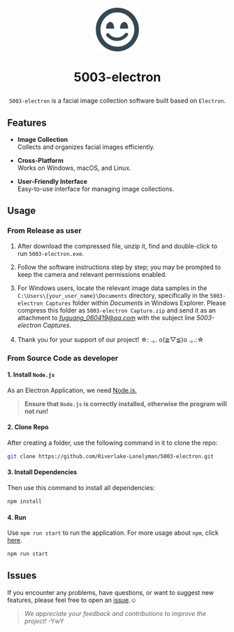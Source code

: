 <p align="center"><img alt="logo" src="./assets/smile_face.svg" title="Logo" width="100" /></p>

# <p align="center">5003-electron</p>
<p align="center">
<code>5003-electron</code> is a facial image collection software built based on <code>Electron</code>.</p>


## Features

- **Image Collection**  
    Collects and organizes facial images efficiently.

- **Cross-Platform**  
    Works on Windows, macOS, and Linux.

- **User-Friendly Interface**  
    Easy-to-use interface for managing image collections.

## Usage

### From Release as user

1. After download the compressed file, unzip it, find and double-click to run <code>5003-electron.exe</code>.

2. Follow the software instructions step by step; you may be prompted to keep the camera and relevant permissions enabled.

3. For Windows users, locate the relevant image data samples in the <code>C:\\Users\\{your_user_name}\\Documents</code> directory, specifically in the <code>5003-electron Captures</code> folder within *Documents* in Windows Explorer. Please compress this folder as <code>5003-electron Capture.zip</code> and send it as an attachment to *fuguang_060419@qq.com* with the subject line *5003-electron Captures*.

4. Thank you for your support of our project! ☆: .｡. o(≧▽≦)o .｡.:☆

### From Source Code as developer

#### 1. Install <code>Node.js</code>
As an Electron Application, we need <a href="https://www.electronjs.org/docs/latest/tutorial/quick-start">Node.js.
</a>
> **Ensure that <code>Node.js</code> is correctly installed, otherwise the program will not run!**

#### 2. Clone Repo
After creating a folder, use the following command in it to clone the repo:
```bash
git clone https://github.com/Riverlake-Lonelyman/5003-electron.git
```

#### 3. Install Dependencies
Then use this command to install all dependencies:
```bash
npm install
```

#### 4. Run
Use <code>npm run start</code> to run the application. For more usage about <code>npm</code>, click <a href="https://docs.npmjs.com/cli/v10/commands">here</a>.
```bash
npm run start
```

## Issues

If you encounter any problems, have questions, or want to suggest new features, please feel free to open an <a href="https://github.com/Riverlake-Lonelyman/5003-electron/issues">issue</a>.☺️

> *We appreciate your feedback and contributions to improve the project!* -YwY
